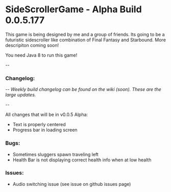 # SideScrollerGame - Alpha Build 0.0.5.177

This game is being designed by me and a group of friends. Its going to be a futuristic sidescroller like combination of Final Fantasy and Starbound. More descripiton coming soon!

You need Java 8 to run this game!

--

### Changelog: 

--
*Weekly build changelog can be found on the wiki (soon). These are the large updates.*

--

All changes that will be in v0.0.5 Alpha:
- Text is properly centered
- Progress bar in loading screen

### Bugs:
- Sometimes sluggers spawn traveling left
- Health Bar is not displaying correct health info when at low health

### Issues:
- Audio switching issue (see issue on github issues page)